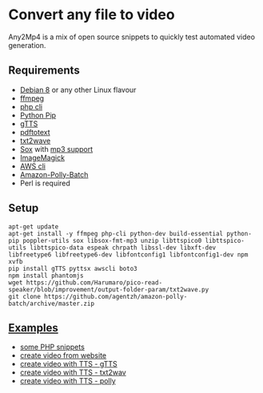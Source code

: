 # Convert any file to video

Any2Mp4 is a mix of open source snippets to quickly test automated video generation.

## Requirements

- [Debian 8](https://www.debian.org) or any other Linux flavour
- [ffmpeg](https://www.ffmpeg.org/)
- [php cli](http://php.net/manual/en/features.commandline.php)
- [Python Pip](https://pypi.python.org/pypi/pip)
- [gTTS](https://github.com/pndurette/gTTS)
- [pdftotext](https://linux.die.net/man/1/pdftotext)
- [txt2wave](https://github.com/Harumaro/pico-read-speaker/blob/improvement/output-folder-param/txt2wave.py)
- [Sox](http://sox.sourceforge.net/) with [mp3 support](https://superuser.com/questions/421153/how-to-add-a-mp3-handler-to-sox/421168)
- [ImageMagick](https://www.imagemagick.org/script/index.php)
- [AWS cli](https://aws.amazon.com/it/blogs/aws/polly-text-to-speech-in-47-voices-and-24-languages/)
- [Amazon-Polly-Batch](https://github.com/agentzh/amazon-polly-batch)
- Perl is required

## Setup

```
apt-get update
apt-get install -y ffmpeg php-cli python-dev build-essential python-pip poppler-utils sox libsox-fmt-mp3 unzip libttspico0 libttspico-utils libttspico-data espeak chrpath libssl-dev libxft-dev libfreetype6 libfreetype6-dev libfontconfig1 libfontconfig1-dev npm xvfb
pip install gTTS pyttsx awscli boto3
npm install phantomjs
wget https://github.com/Harumaro/pico-read-speaker/blob/improvement/output-folder-param/txt2wave.py
git clone https://github.com/agentzh/amazon-polly-batch/archive/master.zip
```

## [Examples](https://github.com/fabriziosalmi/any-to-mp4/tree/master/examples)

- [some PHP snippets](https://github.com/fabriziosalmi/any-to-mp4/blob/master/snippets.md)
- [create video from website](https://github.com/fabriziosalmi/any-to-mp4/tree/master/examples/create_movie_from_website)
- [create video with TTS - gTTS](https://github.com/fabriziosalmi/any-to-mp4/tree/master/examples/create_video_with_TTS_GoogleTTS)
- [create video with TTS - txt2wav](https://github.com/fabriziosalmi/any-to-mp4/tree/master/examples/create_video_with_TTS_txt2wav)
- [create video with TTS - polly](https://github.com/fabriziosalmi/any-to-mp4/tree/master/examples/long_txt_to_video_with_TTS_polly)
